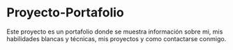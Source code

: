 # Proyecto-Portafolio
Este proyecto es un portafolio donde se muestra información sobre mi, mis habilidades blancas y técnicas, mis proyectos y como contactarse conmigo.
